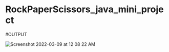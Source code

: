 # RockPaperScissors_java_mini_project
#OUTPUT

![Screenshot 2022-03-09 at 12 08 22 AM](https://user-images.githubusercontent.com/78723011/157303868-89642145-1b98-4acd-886b-a10e1c80c960.png)
